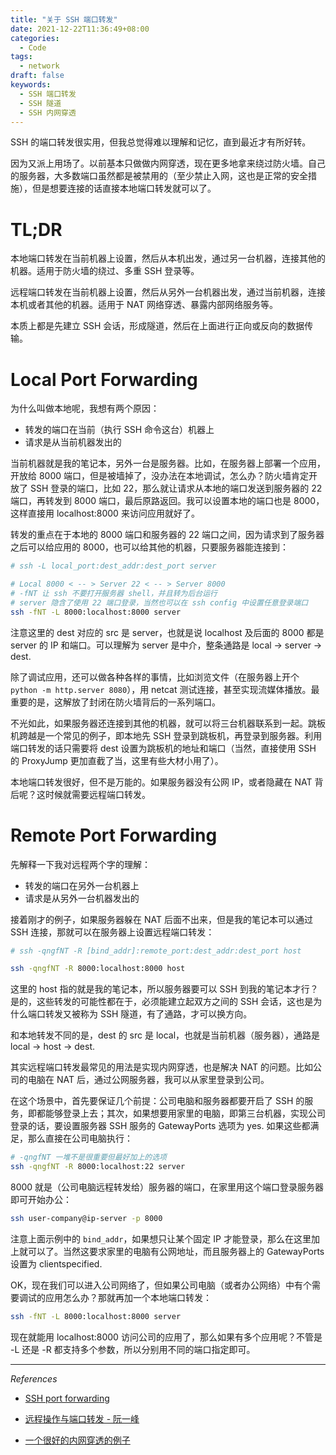 ```yaml
---
title: "关于 SSH 端口转发"
date: 2021-12-22T11:36:49+08:00
categories:
  - Code
tags:
  - network
draft: false
keywords:
  - SSH 端口转发
  - SSH 隧道
  - SSH 内网穿透
---
```


SSH 的端口转发很实用，但我总觉得难以理解和记忆，直到最近才有所好转。

因为又派上用场了。以前基本只做做内网穿透，现在更多地拿来绕过防火墙。自己的服务器，大多数端口虽然都是被禁用的（至少禁止入网，这也是正常的安全措施），但是想要连接的话直接本地端口转发就可以了。

# TL;DR

本地端口转发在当前机器上设置，然后从本机出发，通过另一台机器，连接其他的机器。适用于防火墙的绕过、多重 SSH 登录等。

远程端口转发在当前机器上设置，然后从另外一台机器出发，通过当前机器，连接本机或者其他的机器。适用于 NAT 网络穿透、暴露内部网络服务等。

本质上都是先建立 SSH 会话，形成隧道，然后在上面进行正向或反向的数据传输。

# Local Port Forwarding

为什么叫做本地呢，我想有两个原因：

- 转发的端口在当前（执行 SSH 命令这台）机器上
- 请求是从当前机器发出的

当前机器就是我的笔记本，另外一台是服务器。比如，在服务器上部署一个应用，开放给 8000 端口，但是被墙掉了，没办法在本地调试，怎么办？防火墙肯定开放了 SSH 登录的端口，比如 22，那么就让请求从本地的端口发送到服务器的 22 端口，再转发到 8000 端口，最后原路返回。我可以设置本地的端口也是 8000，这样直接用 localhost:8000 来访问应用就好了。

转发的重点在于本地的 8000 端口和服务器的 22 端口之间，因为请求到了服务器之后可以给应用的 8000，也可以给其他的机器，只要服务器能连接到：

```bash
# ssh -L local_port:dest_addr:dest_port server

# Local 8000 < -- > Server 22 < -- > Server 8000
# -fNT 让 ssh 不要打开服务器 shell，并且转为后台运行
# server 隐含了使用 22 端口登录，当然也可以在 ssh config 中设置任意登录端口
ssh -fNT -L 8000:localhost:8000 server
```

注意这里的 dest 对应的 src 是 server，也就是说 localhost 及后面的 8000 都是 server 的 IP 和端口。可以理解为 server 是中介，整条通路是 local -> server -> dest.

除了调试应用，还可以做各种各样的事情，比如浏览文件（在服务器上开个 `python -m http.server 8080`），用 netcat 测试连接，甚至实现流媒体播放。最重要的是，这解放了封闭在防火墙背后的一系列端口。

不光如此，如果服务器还连接到其他的机器，就可以将三台机器联系到一起。跳板机跨越是一个常见的例子，即本地先 SSH 登录到跳板机，再登录到服务器。利用端口转发的话只需要将 dest 设置为跳板机的地址和端口（当然，直接使用 SSH 的 ProxyJump 更加直截了当，这里有些大材小用了）。

本地端口转发很好，但不是万能的。如果服务器没有公网 IP，或者隐藏在 NAT 背后呢？这时候就需要远程端口转发。

# Remote Port Forwarding

先解释一下我对远程两个字的理解：

- 转发的端口在另外一台机器上
- 请求是从另外一台机器发出的

接着刚才的例子，如果服务器躲在 NAT 后面不出来，但是我的笔记本可以通过 SSH 连接，那就可以在服务器上设置远程端口转发：

```bash
# ssh -qngfNT -R [bind_addr]:remote_port:dest_addr:dest_port host

ssh -qngfNT -R 8000:localhost:8000 host
```

这里的 host 指的就是我的笔记本，所以服务器要可以 SSH 到我的笔记本才行？是的，这些转发的可能性都在于，必须能建立起双方之间的 SSH 会话，这也是为什么端口转发又被称为 SSH 隧道，有了通路，才可以换方向。

和本地转发不同的是，dest 的 src 是 local，也就是当前机器（服务器），通路是 local -> host -> dest.

其实远程端口转发最常见的用法是实现内网穿透，也是解决 NAT 的问题。比如公司的电脑在 NAT 后，通过公网服务器，我可以从家里登录到公司。

在这个场景中，首先要保证几个前提：公司电脑和服务器都要开启了 SSH 的服务，即都能够登录上去；其次，如果想要用家里的电脑，即第三台机器，实现公司登录的话，要设置服务器 SSH 服务的 GatewayPorts 选项为 yes. 如果这些都满足，那么直接在公司电脑执行：

```bash
# -qngfNT 一堆不是很重要但最好加上的选项
ssh -qngfNT -R 8000:localhost:22 server
```

8000 就是（公司电脑远程转发给）服务器的端口，在家里用这个端口登录服务器即可开始办公：

```bash
ssh user-company@ip-server -p 8000
```

注意上面示例中的 `bind_addr`，如果想只让某个固定 IP 才能登录，那么在这里加上就可以了。当然这要求家里的电脑有公网地址，而且服务器上的 GatewayPorts 设置为 clientspecified.

OK，现在我们可以进入公司网络了，但如果公司电脑（或者办公网络）中有个需要调试的应用怎么办？那就再加一个本地端口转发：

```bash
ssh -fNT -L 8000:localhost:8000 server
```

现在就能用 localhost:8000 访问公司的应用了，那么如果有多个应用呢？不管是 -L 还是 -R 都支持多个参数，所以分别用不同的端口指定即可。

---

*References*

- [SSH port forwarding](https://www.ssh.com/academy/ssh/tunneling/example)

- [远程操作与端口转发 - 阮一峰](http://www.ruanyifeng.com/blog/2011/12/ssh_port_forwarding.html)
- [一个很好的内网穿透的例子](http://arondight.me/2016/02/17/%E4%BD%BF%E7%94%A8SSH%E5%8F%8D%E5%90%91%E9%9A%A7%E9%81%93%E8%BF%9B%E8%A1%8C%E5%86%85%E7%BD%91%E7%A9%BF%E9%80%8F/)
